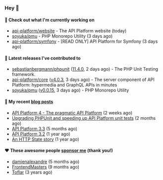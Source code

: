 ### Hey 👋

#### 👷 Check out what I'm currently working on

- [api-platform/website](https://github.com/api-platform/website) - The API Platform website (today)
- [soyuka/pmu](https://github.com/soyuka/pmu) - PHP Monorepo Utility (3 days ago)
- [api-platform/symfony](https://github.com/api-platform/symfony) - [READ ONLY] API Platform for Symfony (3 days ago)

#### 🔭 Latest releases I've contributed to

- [sebastianbergmann/phpunit](https://github.com/sebastianbergmann/phpunit) ([11.4.0](https://github.com/sebastianbergmann/phpunit/releases/tag/11.4.0), 2 days ago) - The PHP Unit Testing framework.
- [api-platform/core](https://github.com/api-platform/core) ([v4.0.3](https://github.com/api-platform/core/releases/tag/v4.0.3), 3 days ago) - The server component of API Platform: hypermedia and GraphQL APIs in minutes
- [soyuka/pmu](https://github.com/soyuka/pmu) ([v0.0.15](https://github.com/soyuka/pmu/releases/tag/v0.0.15), 3 days ago) - PHP Monorepo Utility

#### 📜 My recent [blog posts](https://soyuka.me)

- [API Platform 4 - The pragmatic API Platform](https://soyuka.me/api-platform-4-the-pragmatic-api-platform/) (2 weeks ago)
- [Upgrading PHPUnit and speeding up API Platform unit tests](https://soyuka.me/upgrading-phpunit-and-speeding-up-api-platform-unit-tests/) (2 months ago)
- [API Platform 3.3](https://soyuka.me/api-platform-3.3/) (5 months ago)
- [API Platform 3.2](https://soyuka.me/api-platform-3.2/) (1 year ago)
- [An HTTP State story](https://soyuka.me/http-state-story/) (1 year ago)

#### ❤️ These awesome people [sponsor me](https://github.com/sponsors/soyuka) (thank you!)

- [damienalexandre](https://github.com/damienalexandre) (5 months ago)
- [FrontendMasters](https://github.com/FrontendMasters) (9 months ago)
- [Toflar](https://github.com/Toflar) (3 years ago)
